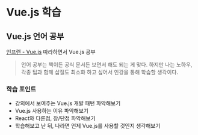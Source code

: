 # Vue.js 학습

## Vue.js 언어 공부

[인프런 - Vue.js](https://www.inflearn.com/course/Age-of-Vuejs/dashboard) 따라하면서 Vue.js 공부

> 언어 공부는 책이든 공식 문서든 보면서 해도 되는 게 맞다.
> 하지만 나는 노하우, 각종 팁과 함께 삽질도 최소화 하고 싶어서 인강을 통해 학습할 생각이다.

### 학습 포인트

* 강의에서 보여주는 Vue.js 개발 패턴 파악해보기
* Vue.js 사용하는 이유 파악해보기
* React와 다른점, 장/단점 파악해보기
* 학습해보고 난 뒤, 나라면 언제 Vue.js를 사용할 것인지 생각해보기

